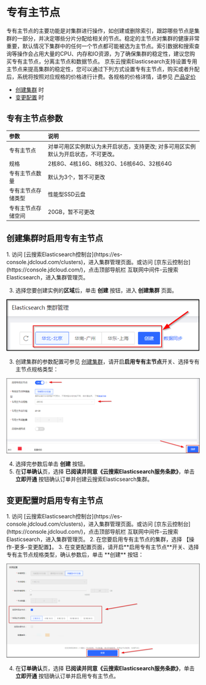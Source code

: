 # 专有主节点

专有主节点的主要功能是对集群进行操作，如创建或删除索引，跟踪哪些节点是集群的一部分，并决定哪些分片分配给相关的节点。稳定的主节点对集群的健康非常重要，默认情况下集群中的任何一个节点都可能被选为主节点。索引数据和搜索查询等操作会占用大量的CPU、内存和IO资源，为了确保集群的稳定性，建议您购买专有主节点，分离主节点和数据节点。
京东云搜索Elasticsearch支持设置专用主节点来提高集群的稳定性，您可以通过下列方式设置专有主节点，购买或者升配后，系统将按照对应规格的价格进行计费。各规格的价格详情，请参见 [产品定价](../../../Pricing/Price-Overview.md)
- [创建集群](Dedicated-master-node#create-instace) 时
- [变更配置](Dedicated-master-node#config-instace) 时

## 专有主节点参数
| 参数 | 说明 |
| :-- | :-- |
| 专有主节点 | 对单可用区实例默认为未开启状态，支持更改; 对多可用区实例默认为开启状态，不可更改。
| 规格 | 2核8G、4核16G、8核32G、16核64G、32核64G |
| 专有主节点数量 | 默认为3个，暂不可更改 |
| 专有主节点存储类型 | 性能型SSD云盘 |
| 专有主节点存储空间 | 20GB，暂不可更改 |

## 创建集群时启用专有主节点
<div id="create-instace"></div>
1. 访问 [云搜索Elasticsearch控制台](https://es-console.jdcloud.com/clusters)，进入集群管理页面。或访问 [京东云控制台](https://console.jdcloud.com/)，点击顶部导航栏 互联网中间件-云搜索Elasticsearch，进入集群管理页。

3. 选择您要创建实例的**区域**后，单击 **创建** 按钮，进入 **创建集群** 页面。

![](../../../../../../image/Elasticsearch/Nodes/Master_node_create.png)

3. 创建集群的参数配置可参见 [创建集群](../../../Getting-Started/Create-ES.md)，请开启**启用专有主节点**开关、选择专有主节点规格类型：

![](../../../../../../image/Elasticsearch/Nodes/Master_node_create_1.png)

4. 选择完参数后单击 **创建** 按钮。
5. 在**订单确认**页，选择 **已阅读并同意《云搜索Elasticsearch服务条款》**，单击 **立即开通** 按钮确认订单并创建云搜索Elasticsearch集群。

## 变更配置时启用专有主节点
<div id="config-instace"></div>
1. 访问 [云搜索Elasticsearch控制台](https://es-console.jdcloud.com/clusters)，进入集群管理页面。或访问 [京东云控制台](https://console.jdcloud.com/)，点击顶部导航栏 互联网中间件-云搜索Elasticsearch，进入集群管理页。
2. 在您要启用专有主节点的集群，选择 【操作-更多-变更配置】。
3. 在变更配置页面，请开启**启用专有主节点**开关、选择专有主节点规格类型，确认参数后，单击 **创建** 按钮：

![](../../../../../../image/Elasticsearch/Nodes/Master_node_create_2.png)

4. 在**订单确认**页，选择 **已阅读并同意《云搜索Elasticsearch服务条款》**，单击 **立即开通** 按钮确认订单并启用专有主节点。

